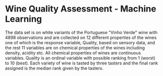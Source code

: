 # Wine Quality Assessment - Machine Learning
The data set is on white variants of the Portuguese "Vinho Verde" wine with 4898 observations and are collected 
on 12 different properties of the wines one of which is the response variable, Quality, based on sensory data, 
and the rest 11 variables are on chemical properties of the wines including density, acidity etc. All chemical 
properties of wines are continuous variables. Quality is an ordinal variable with possible ranking from 1 (worst)
to 10 (best). Each variety of wine is tasted by three tasters and the final rank assigned is the median rank given 
by the tasters.

